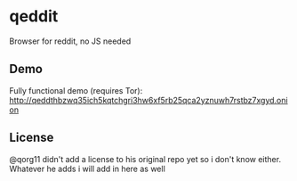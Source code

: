 # qeddit
Browser for reddit, no JS needed
## Demo
Fully functional demo (requires Tor): http://qeddthbzwq35ich5kqtchgri3hw6xf5rb25qca2yznuwh7rstbz7xgyd.onion
## License
@qorg11 didn't add a license to his original repo yet so i don't know either. Whatever he adds i will add in here as well
